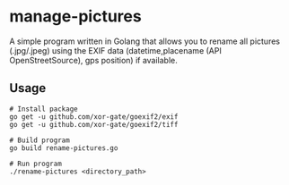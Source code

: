 # manage-pictures
A simple program written in Golang that allows you to rename all pictures (.jpg/.jpeg) using the EXIF data (datetime,placename (API OpenStreetSource), gps position) if available.

## Usage
```
# Install package
go get -u github.com/xor-gate/goexif2/exif
go get -u github.com/xor-gate/goexif2/tiff

# Build program
go build rename-pictures.go

# Run program
./rename-pictures <directory_path>
```